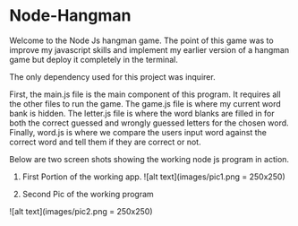 # Node-Hangman

Welcome to the Node Js hangman game.  The point of this game was to improve my javascript skills and implement my earlier version of a hangman game but deploy it completely in the terminal.

The only dependency used for this project was inquirer.

First, the main.js file is the main component of this program.  It requires all the other files to run the game.  The game.js file 
is where my current word bank is hidden.  The letter.js file is where the word blanks are filled in for both the correct guessed and wrongly guessed letters for the chosen word.  Finally, word.js is where we compare the users input word against the correct word and tell them if they are correct or not.

Below are two screen shots showing the working node js program in action.

1) First Portion of the working app.
![alt text](images/pic1.png = 250x250)

2) Second Pic of the working program

![alt text](images/pic2.png = 250x250)



